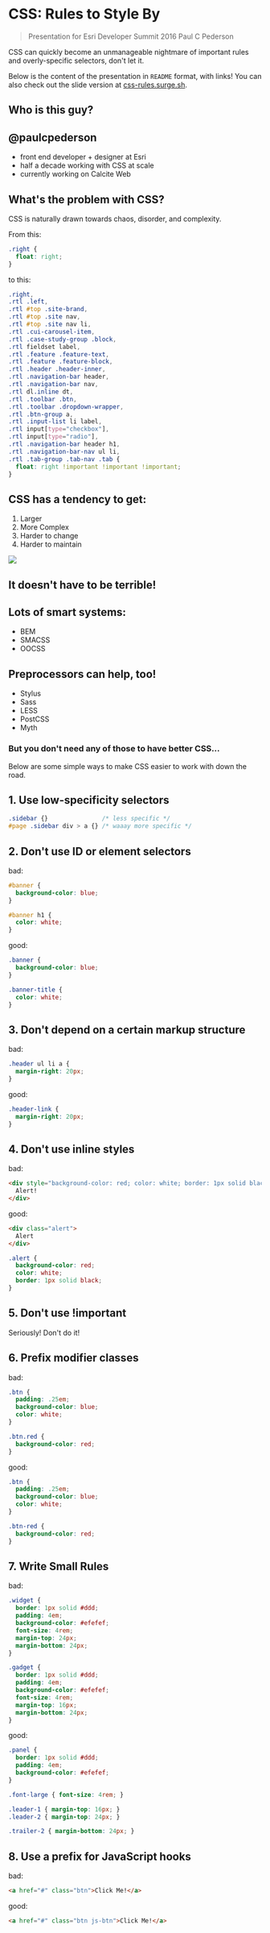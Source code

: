# CSS: Rules to Style By

> Presentation for Esri Developer Summit 2016
> Paul C Pederson

CSS can quickly become an unmanageable nightmare of important rules and overly-specific selectors, don't let it.

Below is the content of the presentation in `README` format, with links! You can also check out the slide version at [css-rules.surge.sh](http://css-rules.surge.sh).

## Who is this guy?

## @paulcpederson
- front end developer + designer at Esri
- half a decade working with CSS at scale
- currently working on Calcite Web

## What's the problem with CSS?
CSS is naturally drawn towards chaos, disorder, and complexity.

From this:

```css
.right {
  float: right;
}
```

to this:

```css
.right,
.rtl .left,
.rtl #top .site-brand,
.rtl #top .site nav,
.rtl #top .site nav li,
.rtl .cui-carousel-item,
.rtl .case-study-group .block,
.rtl fieldset label,
.rtl .feature .feature-text,
.rtl .feature .feature-block,
.rtl .header .header-inner,
.rtl .navigation-bar header,
.rtl .navigation-bar nav,
.rtl dl.inline dt,
.rtl .toolbar .btn,
.rtl .toolbar .dropdown-wrapper,
.rtl .btn-group a,
.rtl .input-list li label,
.rtl input[type="checkbox"],
.rtl input[type="radio"],
.rtl .navigation-bar header h1,
.rtl .navigation-bar-nav ul li,
.rtl .tab-group .tab-nav .tab {
  float: right !important !important !important;
}
```

## CSS has a tendency to get:
1. Larger
2. More Complex
3. Harder to change
4. Harder to maintain

![](buggy.gif)

## It doesn't have to be terrible!

## Lots of smart systems:
- BEM
- SMACSS
- OOCSS

## Preprocessors can help, too!
- Stylus
- Sass
- LESS
- PostCSS
- Myth

### But you don't need any of those to have better CSS...

Below are some simple ways to make CSS easier to work with down the road.

## 1. Use low-specificity selectors

```css
.sidebar {}               /* less specific */
#page .sidebar div > a {} /* waaay more specific */
```

## 2. Don't use ID or element selectors

bad:

```css
#banner {
  background-color: blue;
}

#banner h1 {
  color: white;
}
```

good:

```css
.banner {
  background-color: blue;
}

.banner-title {
  color: white;
}
```

## 3. Don't depend on a certain markup structure

bad:

```css
.header ul li a {
  margin-right: 20px;
}
```

good:

```css
.header-link {
  margin-right: 20px;
}
```

## 4. Don't use inline styles

bad:

```html
<div style="background-color: red; color: white; border: 1px solid black;">
  Alert!
</div>
```

good:

```html
<div class="alert">
  Alert
</div>
```

```css
.alert {
  background-color: red;
  color: white;
  border: 1px solid black;
}
```

## 5. Don't use !important

Seriously! Don't do it!

## 6. Prefix modifier classes

bad:

```css
.btn {
  padding: .25em;
  background-color: blue;
  color: white;
}

.btn.red {
  background-color: red;
}
```

good:

```css
.btn {
  padding: .25em;
  background-color: blue;
  color: white;
}

.btn-red {
  background-color: red;
}
```

## 7. Write Small Rules

bad:

```css
.widget {
  border: 1px solid #ddd;
  padding: 4em;
  background-color: #efefef;
  font-size: 4rem;
  margin-top: 24px;
  margin-bottom: 24px;
}

.gadget {
  border: 1px solid #ddd;
  padding: 4em;
  background-color: #efefef;
  font-size: 4rem;
  margin-top: 16px;
  margin-bottom: 24px;
}
```

good:

```css
.panel {
  border: 1px solid #ddd;
  padding: 4em;
  background-color: #efefef;
}

.font-large { font-size: 4rem; }

.leader-1 { margin-top: 16px; }
.leader-2 { margin-top: 24px; }

.trailer-2 { margin-bottom: 24px; }
```

## 8. Use a prefix for JavaScript hooks

bad:

```html
<a href="#" class="btn">Click Me!</a>
```

good:

```html
<a href="#" class="btn js-btn">Click Me!</a>
```